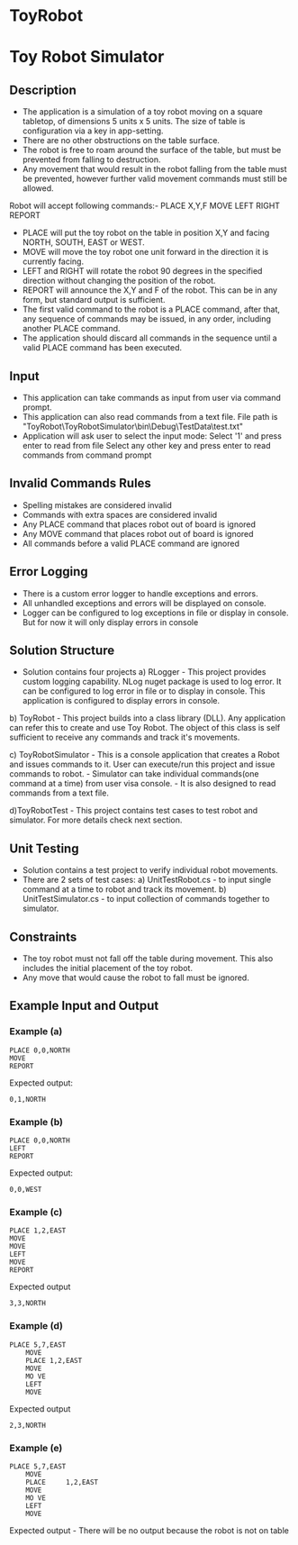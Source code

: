 # ToyRobot
Toy Robot Simulator
=======================

Description
-----------------------------------------------------------------------------------------------------------------------------------

- The application is a simulation of a toy robot moving on a square tabletop, of dimensions 5 units x 5 units. The size of table is configuration via a key in app-setting.
- There are no other obstructions on the table surface.
- The robot is free to roam around the surface of the table, but must be prevented from falling to destruction.
- Any movement that would result in the robot falling from the table must be prevented, however further valid movement commands must still be allowed.

Robot will accept following commands:-
PLACE X,Y,F
MOVE
LEFT
RIGHT
REPORT
	
- PLACE will put the toy robot on the table in position X,Y and facing NORTH, SOUTH, EAST or WEST.
- MOVE will move the toy robot one unit forward in the direction it is currently facing.
- LEFT and RIGHT will rotate the robot 90 degrees in the specified direction without changing the position of the robot.
- REPORT will announce the X,Y and F of the robot. This can be in any form, but standard output is sufficient.
- The first valid command to the robot is a PLACE command, after that, any sequence of commands may be issued, in any order, including another PLACE command.
- The application should discard all commands in the sequence until a valid PLACE command has been executed.




Input
-----------------------------------------------------------------------------------------------------------------------------------

- This application can take commands as input from user via command prompt.
- This application can also read commands from a text file. File path is "ToyRobot\ToyRobotSimulator\bin\Debug\TestData\test.txt"
- Application will ask user to select the input mode:
	Select '1' and press enter to read from file
	Select any other key and press enter to read commands from command prompt



	
Invalid Commands Rules
-----------------------------------------------------------------------------------------------------------------------------------

- Spelling mistakes are considered invalid
- Commands with extra spaces are considered invalid
- Any PLACE command that places robot out of board is ignored
- Any MOVE command that places robot out of board is ignored
- All commands before a valid PLACE command are ignored




Error Logging
-----------------------------------------------------------------------------------------------------------------------------------

- There is a custom error logger to handle exceptions and errors.
- All unhandled exceptions and errors will be displayed on console.
- Logger can be configured to log exceptions in file or display in console. But for now it will only display errors in console






Solution Structure
-----------------------------------------------------------------------------------------------------------------------------------

- Solution contains four projects
a) RLogger - This project provides custom logging capability. NLog nuget package is used to log error.
It can be configured to log error in file or to display in console. This application is configured to display errors in console.

b) ToyRobot - This project builds into a class library (DLL). Any application can refer this to create and use Toy Robot. The object of this class is self sufficient to receive any commands and track it's movements.

c) ToyRobotSimulator - This is a console application that creates a Robot and issues commands to it. User can execute/run this project and issue commands to robot.
	- Simulator can take individual commands(one command at a time) from user visa console. 
	- It is also designed to read commands from a text file.

d)ToyRobotTest - This project contains test cases to test robot and simulator. For more details check next section.

	
	
	
Unit Testing
-----------------------------------------------------------------------------------------------------------------------------------

- Solution contains a test project to verify individual robot movements.
- There are 2 sets of test cases:
	a) UnitTestRobot.cs - to input single command at a time to robot and track its movement.
	b) UnitTestSimulator.cs - to input collection of commands together to simulator.




Constraints
-----------------------------------------------------------------------------------------------------------------------------------

- The toy robot must not fall off the table during movement. This also includes the initial placement of the toy robot.
- Any move that would cause the robot to fall must be ignored.




Example Input and Output
-----------------------------------------------------------------------------------------------------------------------------------

### Example (a)

    PLACE 0,0,NORTH
    MOVE
    REPORT

Expected output:

    0,1,NORTH

	
### Example (b)

    PLACE 0,0,NORTH
    LEFT
    REPORT

Expected output:

    0,0,WEST

	
### Example (c)

    PLACE 1,2,EAST
    MOVE
    MOVE
    LEFT
    MOVE
    REPORT

Expected output

    3,3,NORTH
    
    
### Example (d)
	PLACE 5,7,EAST
        MOVE
        PLACE 1,2,EAST
        MOVE
        MO VE
        LEFT
        MOVE
	
Expected output

    2,3,NORTH
    
### Example (e)
	PLACE 5,7,EAST
        MOVE
        PLACE     1,2,EAST
        MOVE
        MO VE
        LEFT
        MOVE
	
Expected output - There will be no output because the robot is not on table

    
